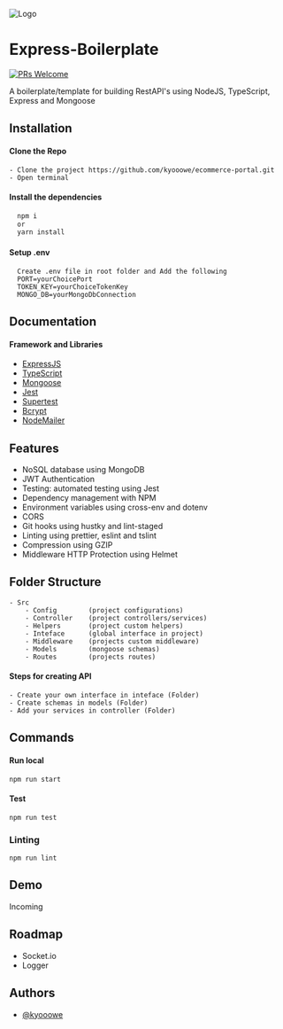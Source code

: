 
![Logo](https://mir-s3-cdn-cf.behance.net/project_modules/1400/74731f76965389.5c7945b0cfcc3.gif)


# Express-Boilerplate
[![PRs Welcome](https://img.shields.io/badge/PRs-welcome-brightgreen.svg?style=flat-square)](https://makeapullrequest.com)

A boilerplate/template for building RestAPI's using NodeJS, TypeScript, Express and Mongoose

## Installation

#### Clone the Repo
```
- Clone the project https://github.com/kyooowe/ecommerce-portal.git
- Open terminal
```

#### Install the dependencies
```bash
  npm i
  or
  yarn install
```

#### Setup .env
```
  Create .env file in root folder and Add the following
  PORT=yourChoicePort
  TOKEN_KEY=yourChoiceTokenKey
  MONGO_DB=yourMongoDbConnection
```
    
## Documentation

#### Framework and Libraries

- [ExpressJS](https://expressjs.com/)
- [TypeScript](https://www.typescriptlang.org/)
- [Mongoose](https://mongoosejs.com/)
- [Jest](https://jestjs.io/)
- [Supertest](https://github.com/ladjs/supertest)
- [Bcrypt](https://github.com/kelektiv/node.bcrypt.js#readme)
- [NodeMailer](https://nodemailer.com/about/)

## Features

- NoSQL database using MongoDB
- JWT Authentication
- Testing: automated testing using Jest
- Dependency management with NPM
- Environment variables using cross-env and dotenv
- CORS
- Git hooks using hustky and lint-staged
- Linting using prettier, eslint and tslint
- Compression using GZIP
- Middleware HTTP Protection using Helmet

## Folder Structure
    
    - Src
        - Config        (project configurations)
        - Controller    (project controllers/services)
        - Helpers       (project custom helpers)
        - Inteface      (global interface in project)
        - Middleware    (projects custom middleware)
        - Models        (mongoose schemas)
        - Routes        (projects routes)

#### Steps for creating API

    - Create your own interface in inteface (Folder)
    - Create schemas in models (Folder)
    - Add your services in controller (Folder)


## Commands

#### Run local
```
npm run start
```

#### Test
```
npm run test
```

### Linting
```
npm run lint
```
## Demo

Incoming


## Roadmap

- Socket.io
- Logger



## Authors

- [@kyooowe](https://www.github.com/kyooowe)

